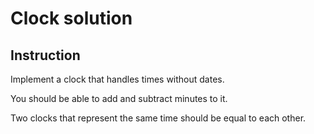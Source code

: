 # Clock solution

## Instruction

Implement a clock that handles times without dates.

You should be able to add and subtract minutes to it.

Two clocks that represent the same time should be equal to each other.
